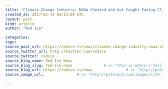```yaml
---
title: "Climate Change Industry: NOAA Cheated and Got Caught Faking Climate Data" # => "I Made a Pretty Gem - Planet.rb"
created_at: 2017-02-14 03:13:09 UTC
layout: post
kind: article
author: "Red Ice"

categories: 
tags: 
source_post_url: https://redice.tv/news/climate-change-industry-noaa-cheated-and-got-caught-faking-climate-data    # => "http://poteland.com/blog/i-made-a-pretty-gem-planet-dot-rb/"
source_twitter_url: http://twitter.com/redice
source_twitter: redice
source_blog_name: Red Ice News
source_blog_slug: red-ice-news              # => "this-is-where-i-tell-you-stuff"
source_blog_url: https://redice.tv/news               # => "http://poteland.com/articles"
source_image_url:               # => "http://poteland.com/images/site-logo.png"

---
```



<!--
   &lt;img align=&quot;left&quot; alt=&quot;Climate Change Industry: NOAA Cheated and Got Caught Faking Climate Data&quot; src=&quot;https://rdice.net/a/c/n/17/02140410-global-warming.9cd7b47f.jpg&quot;&gt; They were duped – and so were we. That was the conclusion of last week’s damning revelation that world leaders signed the Paris Agreement on climate change under the sway of unverified and questionable data. A landmark scientific paper –the one that caused a sensation by claiming there has been NO slowdown in global warming since 2000 – was critically flawed. And thanks to the bravery of a whistleblower, we now know that for a fact. The response has been extraordinary, with The Mail on Sunday’s disclosures reverberating around the world. There have been nearly 150,000 Facebook ‘shares’ since last Sunday, an astonishing number for a technically detailed piece, and extensive coverage in media at home and abroad. It has even triggered an inquiry by Congress. Lamar Smith, the Texas Republican who…           # => "I’ve been hurting to write this ever since we had the idea of creating a Planet for Cubox..." (Continued)
   red-ice-news              # => "this-is-where-i-tell-you-stuff"
   https://redice.tv/news               # => "http://poteland.com/articles"
                 # => "http://poteland.com/images/site-logo.png"
<img align="left" alt="Climate Change Industry: NOAA Cheated and Got Caught Faking Climate Data" src="https://rdice.net/a/c/n/17/02140410-global-warming.9cd7b47f.jpg"> They were duped – and so were we. That was the conclusion of last week’s damning revelation that world leaders signed the Paris Agreement on climate change under the sway of unverified and questionable data. A landmark scientific paper –the one that caused a sensation by claiming there has been NO slowdown in global warming since 2000 – was critically flawed. And thanks to the bravery of a whistleblower, we now know that for a fact. The response has been extraordinary, with The Mail on Sunday’s disclosures reverberating around the world. There have been nearly 150,000 Facebook ‘shares’ since last Sunday, an astonishing number for a technically detailed piece, and extensive coverage in media at home and abroad. It has even triggered an inquiry by Congress. Lamar Smith, the Texas Republican who…<div class="">
    <i>Source: <a href="https://redice.tv/news">Red Ice News</a></i>
</div>
